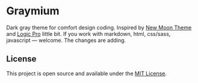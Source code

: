 # Graymium

Dark gray theme for comfort design coding. Inspired by [New Moon Theme](https://github.com/taniarascia/new-moon) and [Logic Pro](https://www.apple.com/ua/logic-pro/) little bit. If you work with markdown, html, css/sass, javascript — welcome. The changes are adding.


## License

This project is open source and available under the [MIT License](LICENSE).
